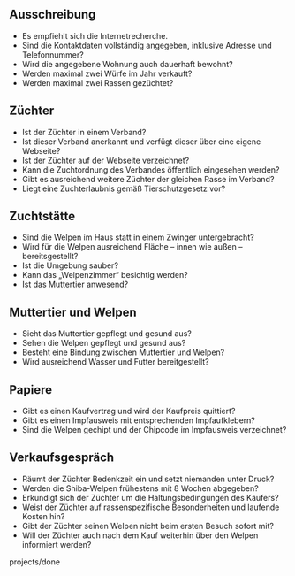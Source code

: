 ## Ausschreibung

- Es empfiehlt sich die Internetrecherche.
- Sind die Kontaktdaten vollständig angegeben, inklusive Adresse und Telefonnummer?
- Wird die angegebene Wohnung auch dauerhaft bewohnt?
- Werden maximal zwei Würfe im Jahr verkauft?
- Werden maximal zwei Rassen gezüchtet?

## Züchter

- Ist der Züchter in einem Verband?
- Ist dieser Verband anerkannt und verfügt dieser über eine eigene Webseite?
- Ist der Züchter auf der Webseite verzeichnet?
- Kann die Zuchtordnung des Verbandes öffentlich eingesehen werden?
- Gibt es ausreichend weitere Züchter der gleichen Rasse im Verband?
- Liegt eine Zuchterlaubnis gemäß Tierschutzgesetz vor?

## Zuchtstätte

- Sind die Welpen im Haus statt in einem Zwinger untergebracht?
- Wird für die Welpen ausreichend Fläche – innen wie außen – bereitsgestellt?
- Ist die Umgebung sauber?
- Kann das „Welpenzimmer“ besichtig werden?
- Ist das Muttertier anwesend?

## Muttertier und Welpen

- Sieht das Muttertier gepflegt und gesund aus?
- Sehen die Welpen gepflegt und gesund aus?
- Besteht eine Bindung zwischen Muttertier und Welpen?
- Wird ausreichend Wasser und Futter bereitgestellt?

## Papiere

- Gibt es einen Kaufvertrag und wird der Kaufpreis quittiert?
- Gibt es einen Impfausweis mit entsprechenden Impfaufklebern?
- Sind die Welpen gechipt und der Chipcode im Impfausweis verzeichnet?

## Verkaufsgespräch

- Räumt der Züchter Bedenkzeit ein und setzt niemanden unter Druck?
- Werden die Shiba-Welpen frühestens mit 8 Wochen abgegeben?
- Erkundigt sich der Züchter um die Haltungsbedingungen des Käufers?
- Weist der Züchter auf rassenspezifische Besonderheiten und laufende Kosten hin?
- Gibt der Züchter seinen Welpen nicht beim ersten Besuch sofort mit?
- Will der Züchter auch nach dem Kauf weiterhin über den Welpen informiert werden?

projects/done

